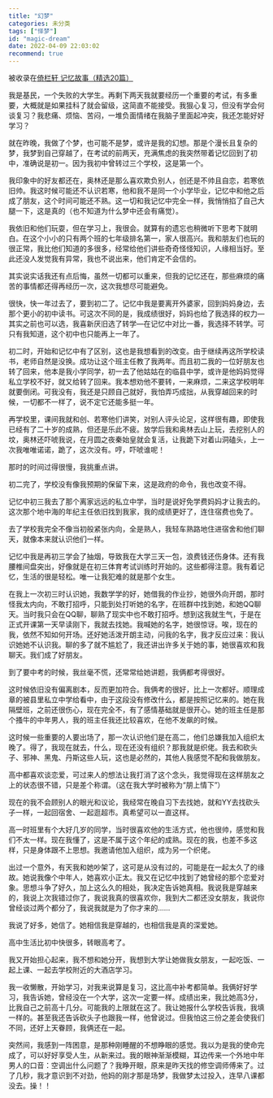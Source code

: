 ```yaml
---
title: "幻梦"
categories: 未分类
tags: ["怿梦"]
id: "magic-dream"
date: 2022-04-09 22:03:02
recommend: true
---
```


被收录在[倚栏轩 记忆故事（精选20篇）](https://www.elanp.com/article/191284.html)

我是基民，一个失败的大学生。再剩下两天我就要经历一个重要的考试，有多重要，大概就是如果挂科了就会留级，这简直不能接受。我狠心复习，但没有学会何谈复习？我悲痛、烦恼、苦闷，一堆负面情绪在我脑子里面起冲突，我还怎能好好学习？

就在昨晚，我做了个梦，也可能不是梦，或许是我的幻想。那是个漫长且复杂的梦，我梦到自己穿越了，在考试的前两天，充满焦虑的我突然带着记忆回到了初中，准确说是初一。因为我初中曾转过三个学校，这是第一个。

我印象中的好友都还在，奥林还是那么喜欢欺负别人，创还是不帅且自恋，若寒依旧帅。我这时候可能还不认识若寒，他和我不是同一个小学毕业，记忆中和他之后成了朋友，这个时间可能还不熟。这一切和我记忆中完全一样，我悄悄掐了自己大腿一下，这是真的（也不知道为什么梦中还会有痛觉）。

我依旧和他们玩耍，但在学习上，我很会。就算有的遗忘也稍微听下思考下就明白。在这个小小的只有两个班的七年级排名第一，家人很高兴。我和朋友们也玩的很正常，我比他们知道的多很多，经常给他们讲些奇奇怪怪知识，人缘相当好。至此还没人发觉我有异常，我也不说出来，他们肯定不会信的。

其实说实话我还有点后悔，虽然一切都可以重来，但我的记忆还在，那些麻烦的痛苦的事情都还得再经历一次，这次我想尽可能避免。

很快，快一年过去了，要到初二了。记忆中我是要离开外婆家，回到妈妈身边，去那个更小的初中读书。可这次不同的是，我成绩很好，妈妈也给了我选择的权力—其实之前也可以选，我喜新厌旧选了转学—在记忆中对比一番，我选择不转学。可只有我知道，这个初中也只能再上一年了。

初二时，开始和记忆中有了区别，这也是我想看到的改变。由于继续再这所学校读书，老师自然是没换。成功让这个班主任教了我两年。而且初二我的一位好朋友也转了回来，他本是我小学同学，初一去了他姑姑在的临县中学，或许是他妈妈觉得私立学校不好，就又给转了回来。我本想劝他不要转，一来麻烦，二来这学校明年就要倒闭。可我没有，我还是只顾自己就好，我怕弄巧成拙，从我穿越回来的时候，一切都不一样了，说不定它还能多挺一年。

再学校里，课间我就和创、若寒他们讲笑，对别人评头论足，这样很有趣，即使我已经有了二十岁的成熟，但还是乐此不疲。放学后我和奥林去山上玩，去挖别人的坟，奥林还吓唬我说，在月圆之夜秦始皇就会复活，让我跪下对着山洞磕头，上一次我唯唯诺诺，跪了，这次没有。哼，吓唬谁呢！

那时的时间过得很慢，我挑重点讲。

初二完了，学校没有像我预期的保留下来，这是政府的命令，我也改变不得。

记忆中初三我去了那个离家远远的私立中学，当时是说好免学费妈妈才让我去的。这次那个地中海的年纪主任依旧找到我家，我的成绩更好了，连住宿费也免了。

去了学校我完全不像当初般紧张内向，全是熟人，我轻车熟路地住进宿舍和他们聊天，就像本来就认识他们一样。

记忆中我是再初三学会了抽烟，导致我在大学三天一包，浪费钱还伤身体。还有我腰椎间盘突出，好像就是在初三体育考试训练时开始的。这些都得注意。我有着记忆，生活的很是轻松。唯一让我犯难的就是那个女生。

在我上一次初三时认识她，我数学学的好，她借我的作业抄，她很外向开朗，那时怪我太内向，不敢打招呼，只能到处打听她的名字，在班群中找到她，和她QQ聊天。当时我只会在QQ聊，聊熟了现实中也不敢打招呼。想到这我就生气，于是在正式开课第一天早读刚下，我就去找她。我喊她的名字，她很惊讶。唉，现在的我，依然不知如何开场。还好她活泼开朗主动，问我的名字，我才反应过来：我认识她她不认识我。聊的多了就不尴尬了，我还讲出许多关于她的事，她很喜欢和我聊天。我们成了好朋友。

到了要中考的时候，我丝毫不慌，还常常给她讲题，我俩都考得很好。

这时候依旧没有偏离剧本，反而更加符合。我俩考的很好，比上一次都好。顺理成章的被县里私立中学给看中，由于这段没有修改什么，都是按照记忆来的。她在我隔壁班，之前还很伤心，现在完全不，有了感情基础就是很开心。她的班主任是那个搔牛的中年男人，我的班主任我还比较喜欢，在他不发飙的时候。

这时候一些重要的人要出场了，那一次认识他们是在高二，他们总嫌我加入组织太晚了。得了，我现在就去，什么，现在还没有组织？那我就是织佬。我去和砍头子、邪神、黑鬼、丹斯这些人玩，这也是必然的，其他人我感觉不配和我做朋友。

高中都喜欢谈恋爱，可过来人的想法让我打消了这个念头，我觉得现在这样朋友之上的状态很不错，只是差个称谓。（这在我大学时被称为“朋上情下”）

现在的我不会顾别人的眼光和议论，我经常在晚自习下去找她，就和YY去找砍头子一样，一起回宿舍、一起逛超市。真希望可以一直这样。

高一时班里有个大好几岁的同学，当时很喜欢他的生活方式，他也很帅，感觉和我们不太一样。现在我懂了，这是不属于这个年纪的成熟。现在的我，也差不多这样，只是身体跟不上思想。我邀请他加入组织，成为另一个织佬。

出过一个意外，有天我和她吵架了，这可是从没有过的，可能是在一起太久了的缘故。她说我像个中年人，她喜欢小正太。我又在记忆中找到了她曾经的那个恋爱对象。思想斗争了好久，加上这么久的相处，我决定告诉她真相。我说我是穿越来的，我说上次我错过你了，我说我真的很喜欢你，我到大二都还没女朋友，我说你曾经谈过两个都分了，我说我就是为了你才来的……

我说了好多，她信了。她相信我是穿越的，也相信我是真的深爱她。

高中生活比初中快很多，转眼高考了。

我又开始担心起来，我不想和她分开，我想到大学让她做我女朋友，一起吃饭、一起上课、一起去学校附近的大酒店学习。

我一收懒散，开始学习，对我来说算是复习，这比高中补考都简单。我俩好好学习，我告诉她，曾经没在一个大学，这次一定要一样。成绩出来，我比她高3分，比我自己之前高十几分。可能我的上限就在这了。我让她报什么学校告诉我，我填一样的。甚至我还告诉砍头子也跟我一样，他曾说过。但我怕这三份之差会使我们不同，还好上天眷顾，我俩还在一起。

突然间，我感到一阵困意，是那种刚睡醒的不想睁眼的感觉。我以为是我的使命完成了，可以好好享受人生，从新来过。我的眼神渐渐模糊，耳边传来一个外地中年男人的口音：空调出什么问题了？我睁开眼，原来是昨天找的修空调师傅来了。过了几秒，我才意识到不对劲，他妈的刚才那是场梦，我做梦太过投入，连早八课都没去。操！！